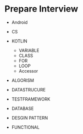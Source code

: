 # Prepare Interview

- Android

- CS

- KOTLIN

    - VARIABLE
    - CLASS
    - FOR
    - LOOP
    - Accessor

- ALGORISM

- DATASTRUCURE

- TESTFRAMEWORK

- DATABASE

- DESGIN PATTERN

- FUNCTIONAL

    

  
